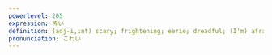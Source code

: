 ```yaml
---
powerlevel: 205
expression: 怖い
definition: (adj-i,int) scary; frightening; eerie; dreadful; (I'm) afraid; (P)
pronunciation: こわい
---
```

